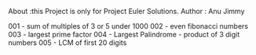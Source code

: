
About :this Project is only for Project Euler Solutions.
Author : Anu Jimmy

001 - sum of multiples of 3 or 5 under 1000
002 - even fibonacci numbers
003 - largest prime factor
004 - Largest Palindrome - product of 3 digit numbers
005 - LCM of first 20 digits




